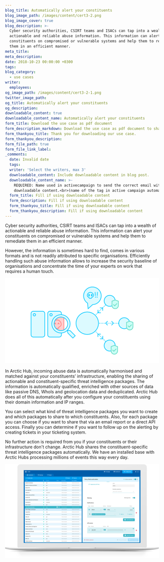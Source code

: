 ```yaml
---
blog_title: Automatically alert your constituents
blog_image_path: /images/content/cert3-2.png
blog_image_cover: true
blog_description: >-
  Cyber security authorities, CSIRT teams and ISACs can tap into a wealth of
  actionable and reliable abuse information. This information can alert your
  constituents on compromised or vulnerable systems and help them to remediate
  them in an efficient manner.
meta_title:
meta_description:
date: 2018-10-23 00:00:00 +0300
tags:
blog_category:
  - use cases
writer:
  employees:
og_image_path: /images/content/cert3-2-1.png
twitter_image_path:
og_title: Automatically alert your constituents
og_description:
downloadable_content: true
downloadable_content_name: Automatically alert your constituents
form_title: Download the use case as pdf document
form_description_markdown: Download the use case as pdf document to share with your colleagues.
form_thankyou_title: Thank you for downloading our use case.
form_thankyou_description:
form_file_path: true
form_file_link_label:
_comments:
  date: Invalid date
  tags:
  writer: 'Select the writers, max 3'
  downloadable_content: Include downloadable content in blog post.
  downloadable_content_name: >-
    REQUIRED: Name used in activecampaign to send the correct email with
    downloadable content.<br>(name of the tag in active campaign automation)
  form_title: Fill if using downloadable content
  form_description: Fill if using downloadable content
  form_thankyou_title: Fill if using downloadable content
  form_thankyou_description: Fill if using downloadable content
---
```


Cyber security authorities, CSIRT teams and ISACs can tap into a wealth of actionable and reliable abuse information. This information can alert your constituents on compromised or vulnerable systems and help them to remediate them in an efficient manner.

However, the information is sometimes hard to find, comes in various formats and is not readily attributed to specific organisations. Efficiently handling such abuse information allows to increase the security baseline of organisations and concentrate the time of your experts on work that requires a human touch.

![](/images/content/cert3-2.png)

In Arctic Hub, incoming abuse data is automatically harmonised and matched against your constituents’ infrastructure, enabling the sharing of actionable and constituent-specific threat intelligence packages. The information is automatically qualified, enriched with other sources of data like passive DNS, WhoIs and geolocation data and deduplicated. Arctic Hub does all of this automatically after you configure your constituents using their domain information and IP ranges.

You can select what kind of threat intelligence packages you want to create and which packages to share to which constituents. Also, for each package you can choose if you want to share that via an email report or a direct API access. Finally you can determine if you want to follow up on the alerting by creating tickets in your ticketing system.

No further action is required from you if your constituents or their infrastructure don't change. Arctic Hub shares the constituent-specific threat intelligence packages automatically. We have an installed base with Arctic Hubs processing millions of events this way every day.

![](/images/content/6-dissemination.png)